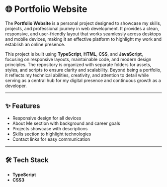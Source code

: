 # 🌐 Portfolio Website  

The **Portfolio Website** is a personal project designed to showcase my skills, projects, and professional journey in web development. It provides a clean, responsive, and user-friendly layout that works seamlessly across desktops and mobile devices, making it an effective platform to highlight my work and establish an online presence.  

This project is built using **TypeScript**, **HTML**, **CSS**, and **JavaScript**, focusing on responsive layouts, maintainable code, and modern design principles. The repository is organized with separate folders for assets, styles, and scripts to ensure clarity and scalability. Beyond being a portfolio, it reflects my technical abilities, creativity, and attention to detail while serving as a central hub for my digital presence and continuous growth as a developer.  

---

## ✨ Features  
- Responsive design for all devices  
- About Me section with background and career goals  
- Projects showcase with descriptions  
- Skills section to highlight technologies  
- Contact links for easy communication  

---

## 🛠️ Tech Stack  
- **TypeScript**   
- **CSS3**  
